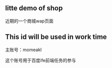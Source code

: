 ## litte demo of shop
近期的一个商城wap页面

## This id will be used in work time
主账号：momeakl


这个账号用于百度ife前端任务的参与